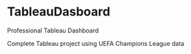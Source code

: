 # TableauDasboard

Professional Tableau Dashboard

Complete Tableau project using UEFA Champions League data